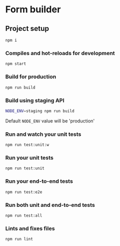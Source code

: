 # Form builder

## Project setup
```
npm i
```

### Compiles and hot-reloads for development
```
npm start
```

### Build for production
```
npm run build
```

### Build using staging API
```sh
NODE_ENV=staging npm run build
```
Default `NODE_ENV` value will be 'production'

### Run and watch your unit tests
```
npm run test:unit:w
```

### Run your unit tests
```
npm run test:unit
```

### Run your end-to-end tests
```
npm run test:e2e
```

### Run both unit and end-to-end tests
```
npm run test:all
```

### Lints and fixes files
```
npm run lint
```
